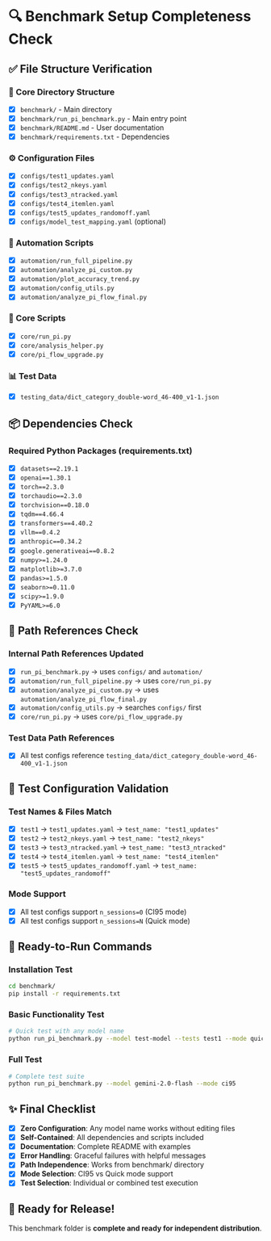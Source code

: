 # 🔍 Benchmark Setup Completeness Check

## ✅ File Structure Verification

### 📂 Core Directory Structure
- [x] `benchmark/` - Main directory
- [x] `benchmark/run_pi_benchmark.py` - Main entry point
- [x] `benchmark/README.md` - User documentation
- [x] `benchmark/requirements.txt` - Dependencies

### ⚙️ Configuration Files
- [x] `configs/test1_updates.yaml`
- [x] `configs/test2_nkeys.yaml`
- [x] `configs/test3_ntracked.yaml`
- [x] `configs/test4_itemlen.yaml`
- [x] `configs/test5_updates_randomoff.yaml`
- [x] `configs/model_test_mapping.yaml` (optional)

### 🤖 Automation Scripts
- [x] `automation/run_full_pipeline.py`
- [x] `automation/analyze_pi_custom.py`
- [x] `automation/plot_accuracy_trend.py`
- [x] `automation/config_utils.py`
- [x] `automation/analyze_pi_flow_final.py`

### 🔧 Core Scripts
- [x] `core/run_pi.py`
- [x] `core/analysis_helper.py`
- [x] `core/pi_flow_upgrade.py`

### 📊 Test Data
- [x] `testing_data/dict_category_double-word_46-400_v1-1.json`

## 📦 Dependencies Check

### Required Python Packages (requirements.txt)
- [x] `datasets==2.19.1`
- [x] `openai==1.30.1`
- [x] `torch==2.3.0`
- [x] `torchaudio==2.3.0`
- [x] `torchvision==0.18.0`
- [x] `tqdm==4.66.4`
- [x] `transformers==4.40.2`
- [x] `vllm==0.4.2`
- [x] `anthropic==0.34.2`
- [x] `google.generativeai==0.8.2`
- [x] `numpy>=1.24.0`
- [x] `matplotlib>=3.7.0`
- [x] `pandas>=1.5.0`
- [x] `seaborn>=0.11.0`
- [x] `scipy>=1.9.0`
- [x] `PyYAML>=6.0`

## 🔗 Path References Check

### Internal Path References Updated
- [x] `run_pi_benchmark.py` → uses `configs/` and `automation/`
- [x] `automation/run_full_pipeline.py` → uses `core/run_pi.py`
- [x] `automation/analyze_pi_custom.py` → uses `automation/analyze_pi_flow_final.py`
- [x] `automation/config_utils.py` → searches `configs/` first
- [x] `core/run_pi.py` → uses `core/pi_flow_upgrade.py`

### Test Data Path References
- [x] All test configs reference `testing_data/dict_category_double-word_46-400_v1-1.json`

## 🧪 Test Configuration Validation

### Test Names & Files Match
- [x] `test1` → `test1_updates.yaml` → `test_name: "test1_updates"`
- [x] `test2` → `test2_nkeys.yaml` → `test_name: "test2_nkeys"`
- [x] `test3` → `test3_ntracked.yaml` → `test_name: "test3_ntracked"`
- [x] `test4` → `test4_itemlen.yaml` → `test_name: "test4_itemlen"`
- [x] `test5` → `test5_updates_randomoff.yaml` → `test_name: "test5_updates_randomoff"`

### Mode Support
- [x] All test configs support `n_sessions=0` (CI95 mode)
- [x] All test configs support `n_sessions=N` (Quick mode)

## 🚀 Ready-to-Run Commands

### Installation Test
```bash
cd benchmark/
pip install -r requirements.txt
```

### Basic Functionality Test
```bash
# Quick test with any model name
python run_pi_benchmark.py --model test-model --tests test1 --mode quick --n-sessions 1
```

### Full Test
```bash
# Complete test suite
python run_pi_benchmark.py --model gemini-2.0-flash --mode ci95
```

## ✨ Final Checklist

- [x] **Zero Configuration**: Any model name works without editing files
- [x] **Self-Contained**: All dependencies and scripts included
- [x] **Documentation**: Complete README with examples
- [x] **Error Handling**: Graceful failures with helpful messages
- [x] **Path Independence**: Works from benchmark/ directory
- [x] **Mode Selection**: CI95 vs Quick mode support
- [x] **Test Selection**: Individual or combined test execution

## 🎉 Ready for Release!

This benchmark folder is **complete and ready for independent distribution**. 